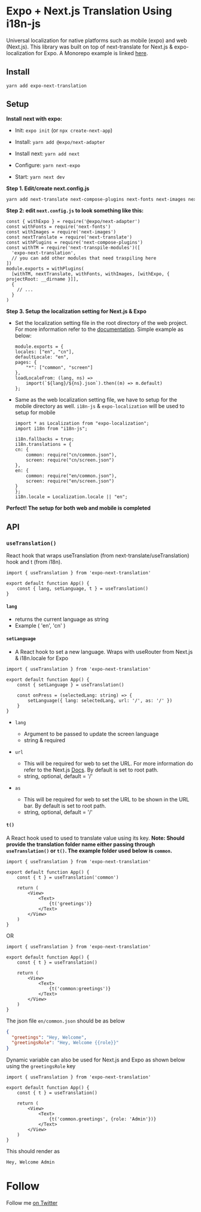 # Expo + Next.js Translation Using i18n-js

Universal localization for native platforms such as mobile (expo) and web (Next.js). This library was built on top of next-translate for Next.js & expo-localization for Expo. A Monorepo example is linked [here](https://github.com/hari1602/expo-next-translation-monorepo).

## Install
`yarn add expo-next-translation`

## Setup

**Install next with expo:**

- Init: `expo init` (or `npx create-next-app`)

- Install: `yarn add @expo/next-adapter`

- Install next: `yarn add next`

- Configure: `yarn next-expo`

- Start: `yarn next dev`


**Step 1. Edit/create next.config.js**

```bash
yarn add next-translate next-compose-plugins next-fonts next-images next-transpile-modules
```

**Step 2: edit `next.config.js` to look something like this:**

```es6
const { withExpo } = require('@expo/next-adapter')
const withFonts = require('next-fonts')
const withImages = require('next-images')
const nextTranslate = require('next-translate')
const withPlugins = require('next-compose-plugins')
const withTM = require('next-transpile-modules')([
  'expo-next-translation',
  // you can add other modules that need traspiling here
])
module.exports = withPlugins(
  [withTM, nextTranslate, withFonts, withImages, [withExpo, { projectRoot: __dirname }]],
  {
    // ...
  }
)
```
**Step 3. Setup the localization setting for Next.js & Expo**
- Set the localization setting file in the root directory of the web project. For more information refer to the [documentation](https://github.com/vinissimus/next-translate#add-i18njs-config-file). Simple example as below:
    ```es6
    module.exports = {
    locales: ["en", "cn"],
    defaultLocale: "en",
    pages: {
        "*": ["common", "screen"]
    },
    loadLocaleFrom: (lang, ns) =>
        import(`${lang}/${ns}.json`).then((m) => m.default)
    };
    ```

- Same as the web localization setting file, we have to setup for the mobile directory as well. `i18n-js` & `expo-localization` will be used to setup for mobile
    ```es6
    import * as Localization from "expo-localization";
    import i18n from "i18n-js";

    i18n.fallbacks = true;
    i18n.translations = {
    cn: {
        common: require("cn/common.json"),
        screen: require("cn/screen.json")
    },
    en: {
        common: require("en/common.json"),
        screen: require("en/screen.json")
    }
    };
    i18n.locale = Localization.locale || "en";
    ```

**Perfect! The setup for both web and mobile is completed**
## API
### `useTranslation()`
React hook that wraps useTranslation (from next-translate/useTranslation) hook and t (from i18n).

```es6
import { useTranslation } from 'expo-next-translation'

export default function App() {
    const { lang, setLanguage, t } = useTranslation()
}
```

#### `lang`
- returns the current language as string 
- Example ( 'en', 'cn' )

#### `setLanguage`
- A React hook to set a new language. Wraps with useRouter from Next.js & i18n.locale for Expo 

```es6
import { useTranslation } from 'expo-next-translation'

export default function App() {
    const { setLanguage } = useTranslation()

    const onPress = (selectedLang: string) => {
        setLanguage({ lang: selectedLang, url: '/', as: '/' })
    }
}
```

- `lang`
  
  - Argument to be passed to update the screen language 
  - string & required
- `url`

    - This will be required for web to set the URL. For more information do refer to the Next.js [Docs](https://nextjs.org/docs/advanced-features/i18n-routing#transition-between-locales). By default is set to root path.
    - string, optional, default = '/'
- `as`

    - This will be required for web to set the URL to be shown in the URL bar. By default is set to root path.
    - string, optional, default = '/'
  
#### `t()`
A React hook used to used to translate value using its key. **Note: Should provide the translation folder name either passing through `useTranslation()` or `t()`. The example folder used below is `common`.**

```es6
import { useTranslation } from 'expo-next-translation'

export default function App() {
    const { t } = useTranslation('common')

    return (
        <View>
            <Text>
                {t('greetings')}
            </Text>
        </View>
    )
}
```

OR

```es6
import { useTranslation } from 'expo-next-translation'

export default function App() {
    const { t } = useTranslation()

    return (
        <View>
            <Text>
                {t('common:greetings')}
            </Text>
        </View>
    )
}
```

The json file `en/common.json` should be as below
```json
{
  "greetings": "Hey, Welcome",
  "greetingsRole": "Hey, Welcome {{role}}"
}
```

Dynamic variable can also be used for Next.js and Expo as shown below using the `greetingsRole` key

```es6
import { useTranslation } from 'expo-next-translation'

export default function App() {
    const { t } = useTranslation()

    return (
        <View>
            <Text>
                {t('common.greetings', {role: 'Admin'})}
            </Text>
        </View>
    )
}
```

This should render as
```bash 
Hey, Welcome Admin
```

# Follow

Follow me [on Twitter](https://twitter.com/haridasan167)